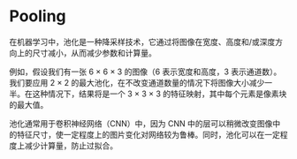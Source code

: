 # Pooling
在机器学习中，池化是一种降采样技术，它通过将图像在宽度、高度和/或深度方向上的尺寸减小，从而减少参数和计算量。

例如，假设我们有一张 6 × 6 × 3 的图像（6 表示宽度和高度，3 表示通道数）。我们要应用 2 × 2 的最大池化，在不改变通道数量的情况下将图像大小减少一半。在这种情况下，结果将是一个 3 × 3 × 3 的特征映射，其中每个元素是像素块的最大值。

池化通常用于卷积神经网络（CNN）中，因为 CNN 中的层可以稍微改变图像中的特征尺寸，使一定程度上的图片变化对网络较为鲁棒。同时，池化可以在一定程度上减少计算量，防止过拟合。